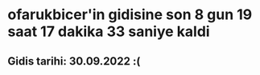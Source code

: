 # ofarukbicer'in gidisine son 8 gun 19 saat 17 dakika 33 saniye kaldi

## Gidis tarihi: 30.09.2022 :(